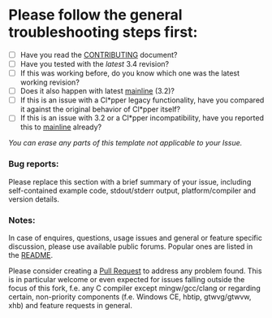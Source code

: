 # Please follow the general troubleshooting steps first:

- [ ] Have you read the [CONTRIBUTING](CONTRIBUTING.md) document?
- [ ] Have you tested with the _latest_ 3.4 revision?
- [ ] If this was working before, do you know which one was the latest working revision?
- [ ] Does it also happen with latest [mainline](https://github.com/harbour/core) (3.2)?
- [ ] If this is an issue with a Cl\*pper legacy functionality, have you compared it against the original behavior of Cl\*pper itself?
- [ ] If this is an issue with 3.2 or a Cl\*pper incompatibility, have you reported this to [mainline](https://groups.google.com/forum/#!forum/harbour-devel) already?

_You can erase any parts of this template not applicable to your Issue._

### Bug reports:

Please replace this section with a brief summary of your issue, including self-contained example code, stdout/stderr output, platform/compiler and version details.

### Notes:

In case of enquires, questions, usage issues and general or feature specific discussion, please use available public forums. Popular ones are listed in the [README](../README.md#external-links).

Please consider creating a [Pull Request](https://github.com/vszakats/harbour-core/pulls) to address any problem found. This is in particular welcome or even expected for issues falling outside the focus of this fork, f.e. any C compiler except mingw/gcc/clang or regarding certain, non-priority components (f.e. Windows CE, hbtip, gtwvg/gtwvw, xhb) and feature requests in general.
